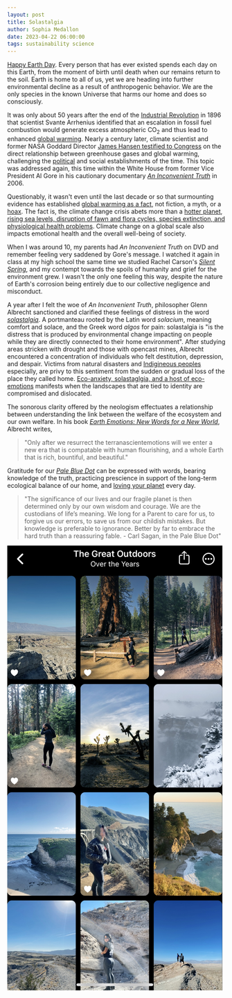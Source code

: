 ```yaml
---
layout: post
title: Solastalgia
author: Sophia Medallon
date: 2023-04-22 06:00:00
tags: sustainability science
---
```


[Happy Earth Day](https://www.earthday.org). Every person that has ever existed spends each day on this Earth, from the moment of birth until death when our remains return to the soil. Earth is home to all of us, yet we are heading into further environmental decline as a result of anthropogenic behavior. We are the only species in the known Universe that harms our home and does so consciously.

It was only about 50 years after the end of the [Industrial Revolution](https://education.nationalgeographic.org/resource/industrial-revolution-and-technology/) in 1896 that scientist Svante Arrhenius identified that an escalation in fossil fuel combustion would generate excess atmospheric CO<sub>2</sub> and thus lead to enhanced [global warming](https://www.rsc.org/images/Arrhenius1896_tcm18-173546.pdf). Nearly a century later, climate scientist and former NASA Goddard Director [James Hansen testified to Congress](https://babel.hathitrust.org/cgi/pt?id=uc1.b5127807&view=1up&seq=45) on the direct relationship between greenhouse gases and global warming, challenging the [political](https://www.nytimes.com/1989/05/09/opinion/the-white-house-and-the-greenhouse.html) and social establishments of the time. This topic was addressed again, this time within the White House from former Vice President Al Gore in his cautionary documentary [*An Inconvenient Truth*](https://algore.com/library/an-inconvenient-truth-dvd) in 2006.

Questionably, it wasn't even until the last decade or so that surmounting evidence has established [global warming as a fact](https://labgov.city/theurbanmedialab/global-warming-a-fact-or-a-myth/), not fiction, a myth, or a [hoax](https://time.com/5622374/donald-trump-climate-change-hoax-event/). The fact is, the climate change crisis abets more than a [hotter planet, rising sea levels, disruption of fawn and flora cycles, species extinction, and physiological health problems](https://www.dosomething.org/us/facts/11-facts-about-global-warming). Climate change on a global scale also impacts emotional health and the overall well-being of society.

When I was around 10, my parents had *An Inconvenient Truth* on DVD and remember feeling very saddened by Gore's message. I watched it again in class at my high school the same time we studied Rachel Carson's [*Silent Spring*](https://www.rachelcarson.org/silent-spring), and my contempt towards the spoils of humanity and grief for the environment grew. I wasn't the only one feeling this way, despite the nature of Earth's corrosion being entirely due to our collective negligence and misconduct.

A year after I felt the woe of *An Inconvenient Truth*, philosopher Glenn Albrecht sanctioned and clarified these feelings of distress in the word [*solastalgia*](https://pubmed.ncbi.nlm.nih.gov/18027145/). A portmanteau rooted by the Latin word *solacium*, meaning comfort and solace, and the Greek word *algos* for pain: solastalgia is "is the distress that is produced by environmental change impacting on people while they are directly connected to their home environment". After studying areas stricken with drought and those with opencast mines, Albrecht encountered a concentration of individuals who felt destitution, depression, and despair. Victims from natural disasters and [Indigineous peoples](https://pubmed.ncbi.nlm.nih.gov/30964411/) especially, are privy to this sentiment from the sudden or gradual loss of the place they called home. [Eco-anxiety, solastaglgia, and a host of eco-emotions](https://www.sciencedirect.com/science/article/pii/S2667278221000444) manifests when the landscapes that are tied to identity are compromised and dislocated.

The sonorous clarity offered by the neologism effectuates a relationship between understanding the link between the welfare of the ecosystem and our own welfare. In his book [*Earth Emotions: New Words for a New World*](https://www.cornellpress.cornell.edu/book/9781501715228/earth-emotions/), Albrecht writes, 

> "Only after we resurrect the terranascientemotions will we enter a new era that is compatable with human flourishing, and a whole Earth that is rich, bountiful, and beautiful."

Gratitude for our [*Pale Blue Dot*](https://www.randomhousebooks.com/books/159735/) can be expressed with words, bearing knowledge of the truth, practicing prescience in support of the long-term ecological balance of our home, and [loving your planet](https://solariachip.github.io/loveyourplanet/) every day.

> "The significance of our lives and our fragile planet is then determined only by our own wisdom and courage. We are the custodians of life’s meaning. We long for a Parent to care for us, to forgive us our errors, to save us from our childish mistakes. But knowledge is preferable to ignorance. Better by far to embrace the hard truth than a reassuring fable. - Carl Sagan, in the Pale Blue Dot"

<img src='/images/IMG_9387.jpeg'>
